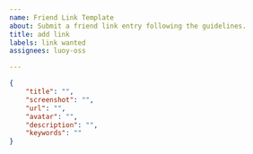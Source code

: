 ```yaml
---
name: Friend Link Template
about: Submit a friend link entry following the guidelines.
title: add link
labels: link wanted
assignees: luoy-oss

---
```


<!-- Fill in the quotes within the code block below -->

```json
{
    "title": "",
    "screenshot": "",
    "url": "",
    "avatar": "",
    "description": "",
    "keywords": ""
}
```

<!--
"title": "Website name",
"screenshot": "Link to website screenshot",
"url": "Website URL",
"avatar": "Avatar URL",
"description": "Website description",
"keywords": "Keywords used for grouping"
-->

<!-- Example  -->

<!--
"title": "洛屿的小站",
"screenshot": "https://www.drluo.top/img/link/www.drluo.top.webp",
"url": "https://www.drluo.top/",
"avatar": "https://cravatar.cn/avatar/6fa57e21db3ba5961f18a8ae75d0a081?s=200&r=g&d=retro",
"description": "嗨，靓仔，今天也要有个好心情哦！",
"keywords": "洛屿"
-->
